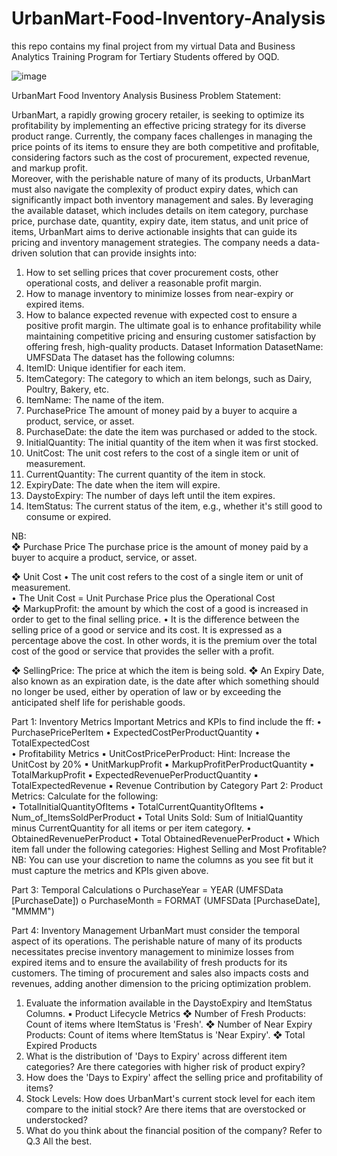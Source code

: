 # UrbanMart-Food-Inventory-Analysis
this repo contains my final project from my virtual Data and Business Analytics Training Program for Tertiary Students offered by OQD.


![image](https://github.com/aymkojo/UrbanMart-Food-Inventory-Analysis/assets/88543602/1db59af3-0e9f-4f6c-809d-964f9a538300)


UrbanMart Food Inventory Analysis 
Business Problem Statement: 
 
UrbanMart, a rapidly growing grocery retailer, is seeking to optimize its profitability by implementing an effective pricing strategy for its diverse product range. Currently, the company faces challenges in managing the price points of its items to ensure they are both competitive and profitable, considering factors such as the cost of procurement, expected revenue, and markup profit.  
Moreover, with the perishable nature of many of its products, UrbanMart must also navigate the complexity of product expiry dates, which can significantly impact both inventory management and sales. 
By leveraging the available dataset, which includes details on item category, purchase price, purchase date, quantity, expiry date, item status, and unit price of items, UrbanMart aims to derive actionable insights that can guide its pricing and inventory management strategies. 
The company needs a data-driven solution that can provide insights into: 
1.	How to set selling prices that cover procurement costs, other operational costs, and deliver a reasonable profit margin. 
2.	How to manage inventory to minimize losses from near-expiry or expired items. 
3.	How to balance expected revenue with expected cost to ensure a positive profit margin. 
The ultimate goal is to enhance profitability while maintaining competitive pricing and ensuring customer satisfaction by offering fresh, high-quality products. 
Dataset Information 
DatasetName: UMFSData 
The dataset has the following columns: 
1.	ItemID: Unique identifier for each item. 
2.	ItemCategory: The category to which an item belongs, such as Dairy, Poultry, Bakery, etc. 
3.	ItemName: The name of the item. 
4.	PurchasePrice The amount of money paid by a buyer to acquire a product, service, or asset. 
5.	PurchaseDate: the date the item was purchased or added to the stock. 
6.	InitialQuantity: The initial quantity of the item when it was first stocked. 
7.	UnitCost: The unit cost refers to the cost of a single item or unit of measurement.  
8.	CurrentQuantity: The current quantity of the item in stock. 
9.	ExpiryDate: The date when the item will expire. 
10.	DaystoExpiry: The number of days left until the item expires. 
11.	ItemStatus: The current status of the item, e.g., whether it's still good to consume or expired. 
 
 
 
 
 
 
NB:  
❖	Purchase Price 
The purchase price is the amount of money paid by a buyer to acquire a product, service, or asset.   
 
❖	Unit Cost 
•	The unit cost refers to the cost of a single item or unit of measurement.  
•	The Unit Cost = Unit Purchase Price plus the Operational Cost  
❖	MarkupProfit: the amount by which the cost of a good is increased in order to get to the final selling price. 
•	It is the difference between the selling price of a good or service and its cost. It is expressed as a percentage above the cost. In other words, it is the premium over the total cost of the good or service that provides the seller with a profit. 
  
❖	SellingPrice: The price at which the item is being sold. 
❖	An Expiry Date, also known as an expiration date, is the date after which something should no longer be used, either by operation of law or by exceeding the anticipated shelf life for perishable goods.  
 
 
 
 
 
 
 
 
Part 1: Inventory Metrics 
Important Metrics and KPIs to find include the ff: 
•	PurchasePricePerItem 
•	ExpectedCostPerProductQuantity 
•	TotalExpectedCost  
•	Profitability Metrics 
▪	UnitCostPricePerProduct: Hint: Increase the UnitCost by 20% 
▪	UnitMarkupProfit 
▪	MarkupProfitPerProductQuantity 
▪	TotalMarkupProfit 
▪	ExpectedRevenuePerProductQuantity 
▪	TotalExpectedRevenue 
▪	Revenue Contribution by Category 
Part 2: Product Metrics: Calculate for the following:  
•	TotalInitialQuantityOfItems 
•	TotalCurrentQuantityOfItems 
•	Num_of_ItemsSoldPerProduct 
•	Total Units Sold: Sum of InitialQuantity minus CurrentQuantity for all items or per item category. 
•	ObtainedRevenuePerProduct 
•	Total ObtainedRevenuePerProduct 
•	Which item fall under the following categories: Highest Selling and Most Profitable? 
NB: You can use your discretion to name the columns as you see fit but it must capture the metrics and KPIs given above. 
 
 
 
Part 3: Temporal Calculations 
o	PurchaseYear = YEAR (UMFSData [PurchaseDate]) 
o	PurchaseMonth = FORMAT (UMFSData [PurchaseDate], "MMMM") 
 
Part 4: Inventory Management 
UrbanMart must consider the temporal aspect of its operations. The perishable nature of many of its products necessitates precise inventory management to minimize losses from expired items and to ensure the availability of fresh products for its customers. The timing of procurement and sales also impacts costs and revenues, adding another dimension to the pricing optimization problem. 
1.	Evaluate the information available in the DaystoExpiry and ItemStatus Columns. 
▪ Product Lifecycle Metrics 
❖	Number of Fresh Products: Count of items where ItemStatus is 'Fresh'. 
❖	Number of Near Expiry Products: Count of items where ItemStatus is 'Near Expiry'. 
❖	Total Expired Products 
2.	What is the distribution of 'Days to Expiry' across different item categories? Are there categories with higher risk of product expiry? 
3.	How does the 'Days to Expiry' affect the selling price and profitability of items?  
4.	Stock Levels: How does UrbanMart's current stock level for each item compare to the initial stock? Are there items that are overstocked or understocked? 
5.	What do you think about the financial position of the company? Refer to Q.3 
All the best.  
 

